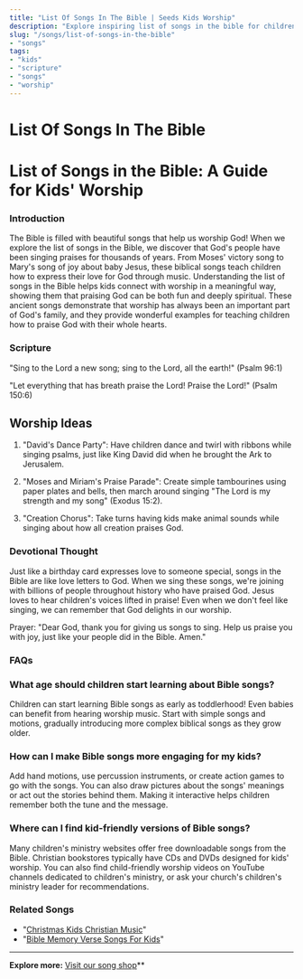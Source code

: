 ```yaml
---
title: "List Of Songs In The Bible | Seeds Kids Worship"
description: "Explore inspiring list of songs in the bible for children's worship and faith development. Biblical music resources for families and ministry."
slug: "/songs/list-of-songs-in-the-bible"
- "songs"
tags:
- "kids"
- "scripture"
- "songs"
- "worship"
---
```


# List Of Songs In The Bible

# List of Songs in the Bible: A Guide for Kids' Worship

### Introduction
The Bible is filled with beautiful songs that help us worship God! When we explore the list of songs in the Bible, we discover that God's people have been singing praises for thousands of years. From Moses' victory song to Mary's song of joy about baby Jesus, these biblical songs teach children how to express their love for God through music. Understanding the list of songs in the Bible helps kids connect with worship in a meaningful way, showing them that praising God can be both fun and deeply spiritual. These ancient songs demonstrate that worship has always been an important part of God's family, and they provide wonderful examples for teaching children how to praise God with their whole hearts.

### Scripture
"Sing to the Lord a new song; sing to the Lord, all the earth!" (Psalm 96:1)

"Let everything that has breath praise the Lord! Praise the Lord!" (Psalm 150:6)

## Worship Ideas
1. "David's Dance Party": Have children dance and twirl with ribbons while singing psalms, just like King David did when he brought the Ark to Jerusalem.

2. "Moses and Miriam's Praise Parade": Create simple tambourines using paper plates and bells, then march around singing "The Lord is my strength and my song" (Exodus 15:2).

3. "Creation Chorus": Take turns having kids make animal sounds while singing about how all creation praises God.

### Devotional Thought
Just like a birthday card expresses love to someone special, songs in the Bible are like love letters to God. When we sing these songs, we're joining with billions of people throughout history who have praised God. Jesus loves to hear children's voices lifted in praise! Even when we don't feel like singing, we can remember that God delights in our worship.

Prayer: "Dear God, thank you for giving us songs to sing. Help us praise you with joy, just like your people did in the Bible. Amen."

### FAQs

### What age should children start learning about Bible songs?
Children can start learning Bible songs as early as toddlerhood! Even babies can benefit from hearing worship music. Start with simple songs and motions, gradually introducing more complex biblical songs as they grow older.

### How can I make Bible songs more engaging for my kids?
Add hand motions, use percussion instruments, or create action games to go with the songs. You can also draw pictures about the songs' meanings or act out the stories behind them. Making it interactive helps children remember both the tune and the message.

### Where can I find kid-friendly versions of Bible songs?
Many children's ministry websites offer free downloadable songs from the Bible. Christian bookstores typically have CDs and DVDs designed for kids' worship. You can also find child-friendly worship videos on YouTube channels dedicated to children's ministry, or ask your church's children's ministry leader for recommendations.

### Related Songs

- "[Christmas Kids Christian Music](/activities/christmas-kids-christian-music/)"
- "[Bible Memory Verse Songs For Kids](/songs/bible-memory-verse-songs-for-kids/)"

---

**Explore more:** [Visit our song shop](https://seedskidsworship.com/shop)**

<!-- Schema Markup -->
<script type="application/ld+json">
{
  "@context": "https://schema.org",
  "@type": "MusicRecording",
  "name": "List Of Songs In The Bible",
  "byArtist": {
    "@type": "MusicGroup",
    "name": "Seeds Kids Worship"
  },
  "isFamilyFriendly": true,
  "url": "https://seedskidsworship.com/songs/list-of-songs-in-the-bible/"
}
</script>